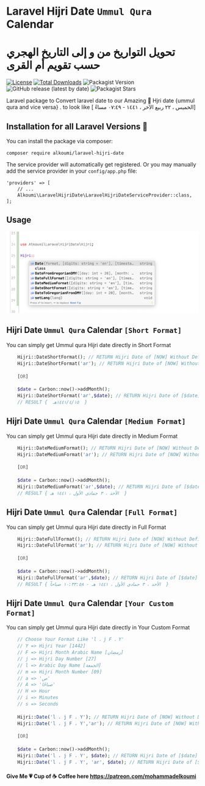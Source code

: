 # Laravel Hijri Date `Ummul Qura` Calendar
#  تحويل التواريخ من و إلى التاريخ الهجري حسب تقويم أم القرى 

[![License](https://poser.pugx.org/alkoumi/laravel-hijri-date/license)](https://packagist.org/packages/alkoumi/laravel-hijri-date) [![Total Downloads](https://poser.pugx.org/alkoumi/laravel-hijri-date/downloads)](https://packagist.org/packages/alkoumi/laravel-hijri-date) ![Packagist Version](https://img.shields.io/packagist/v/alkoumi/laravel-hijri-date) ![GitHub release (latest by date)](https://img.shields.io/github/v/release/alkoumi/laravel-hijri-date?color=red) ![Packagist Stars](https://img.shields.io/packagist/stars/alkoumi/laravel-hijri-date?color=yellow)


Laravel package to Convert laravel date to our Amazing 💝 Hjri date {ummul qura and vice versa} . to look like [ الخميس ، ٢٢ ربيع الآخر ، ١٤٤١ - ٠٧:٤٩ مساءً]
## Installation for all Laravel Versions 🥳

You can install the package via composer:

	composer require alkoumi/laravel-hijri-date

The service provider will automatically get registered. Or you may manually add the service provider in your `config/app.php` file:

    'providers' => [
        // ...
        Alkoumi\LaravelHijriDate\LaravelHijriDateServiceProvider::class,
    ];

## Usage
![Tafqeet](imags/Hijri.png)



## Hijri Date `Ummul Qura` Calendar `[Short Format]`
You can simply get Ummul qura Hijri date directly in Short Format 
```php
    Hijri::DateShortFormat(); // RETURN Hijri Date of [NOW] Without Defining Timestamp DIGITS EN By Default
    Hijri::DateShortFormat('ar'); // RETURN Hijri Date of [NOW] Without Defining Timestamp DIGITS AR

    [OR]

    $date = Carbon::now()->addMonth();
    Hijri::DateShortFormat('ar',$date); // RETURN Hijri Date of [$date] in Short Format in AR Digits
    // RESULT {  ١٤٤١/٤/١٥هـ  }
```

## Hijri Date `Ummul Qura` Calendar `[Medium Format]`
You can simply get Ummul qura Hijri date directly in Medium Format 
```php
    Hijri::DateMediumFormat(); // RETURN Hijri Date of [NOW] Without Defining Timestamp DIGITS EN By Default
    Hijri::DateMediumFormat('ar'); // RETURN Hijri Date of [NOW] Without Defining Timestamp DIGITS AR

    [OR]

    $date = Carbon::now()->addMonth();
    Hijri::DateMediumFormat('ar',$date); // RETURN Hijri Date of [$date] in Medium Format
    // RESULT { الأحد ، ٣ جمادى الأول ، ١٤٤١ هـ  }
```

## Hijri Date `Ummul Qura` Calendar `[Full Format]`
You can simply get Ummul qura Hijri date directly in Full Format 
```php
    Hijri::DateFullFormat(); // RETURN Hijri Date of [NOW] Without Defining Timestamp DIGITS EN By Default
    Hijri::DateFullFormat('ar'); // RETURN Hijri Date of [NOW] Without Defining Timestamp DIGITS AR

    [OR]

    $date = Carbon::now()->addMonth();
    Hijri::DateFullFormat('ar',$date); // RETURN Hijri Date of [$date] in Full Format in AR DIGITS
    // RESULT { الأحد ، ٣ جمادى الأول ، ١٤٤١ هـ - ١٠:٣٣:٥٨ صباحاً  }
```

## Hijri Date `Ummul Qura` Calendar `[Your Custom Format]`
You can simply get Ummul qura Hijri date directly in Your Custom Format 
```php
    // Choose Your Format Like 'l ، j F ، Y'
    // Y => Hijri Year [1442]
    // F => Hijri Month Arabic Name [رمضان]
    // j => Hijri Day Number [27]
    // l => Arabic Day Name [الجمعة]
    // m => Hijri Month Number [09]
    // a => 'ص'
    // A => 'صباحًا'
    // H => Hour
    // i => Minutes
    // s => Seconds

    Hijri::Date('l ، j F ، Y'); // RETURN Hijri Date of [NOW] Without Defining Timestamp in EN DIGITS
    Hijri::Date('l ، j F ، Y','ar'); // RETURN Hijri Date of [NOW] Without Defining Timestamp in AR DIGITS

    [OR]

    $date = Carbon::now()->addMonth();
    Hijri::Date('l ، j F ، Y', $date); // RETURN Hijri Date of [$date] in Full Format in EN DIGITS
    Hijri::Date('l ، j F ، Y', 'ar', $date); // RETURN Hijri Date of [$date] in Full Format in AR DIGITS
```
#### Give Me 💗 Cup of ☕️ Coffee here https://patreon.com/mohammadelkoumi


